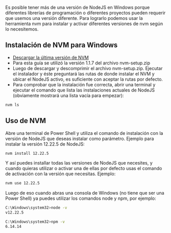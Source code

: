 Es posible tener más de una versión de NodeJS en Windows porque diferentes librerías de programación o diferentes proyectos pueden requerir que usemos una versión diferente. Para lograrlo podemos usar la herramienta nvm para instalar y activar diferentes versiones de nvm según lo necesitemos.

## Instalación de NVM para Windows
- [Descargar la última versión de NVM](https://github.com/coreybutler/nvm-windows/releases)
- Para esta guía se utilizó la versión 1.1.7 del archivo nvm-setup.zip
- Luego de descargar y descomprimir el archivo nvm-setup.zip. Ejecutar el instalador y éste preguntará las rutas de donde instalar el NVM y ubicar el NodeJS activo, es suficiente con aceptar la rutas por defecto.
- Para comprobar que la instalación fue correcta, abrir una terminal y ejecutar el comando que lista las instalaciones actuales de NodeJS (obviamente mostrará una lista vacía para empezar):

```bash
nvm ls
```

## Uso de NVM
Abre una terminal de Power Shell y utiliza el comando de instalación con la versión de NodeJS que deseas instalar como parámetro. Ejemplo para instalar la versión 12.22.5 de NodeJS:

```bash
nvm install 12.22.5
```

Y así puedes installar todas las versiones de NodeJS que necesites, y cuando quieras utilizar o activar una de ellas por defecto usas el comando de activación con la versión que necesitas. Ejemplo:

```bash
nvm use 12.22.5
```

Luego de eso cuando abras una consola de Windows (no tiene que ser una Power Shell) ya puedes utilizar los comandos node y npm, por ejemplo:

```bash
C:\Windows\system32>node -v
v12.22.5

C:\Windows\system32>npm -v
6.14.14
```
